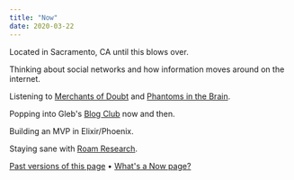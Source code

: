 ```yaml
---
title: "Now"
date: 2020-03-22
---
```


Located in Sacramento, CA until this blows over.

Thinking about social networks and how information moves around on the internet.

Listening to [Merchants of Doubt](https://en.wikipedia.org/wiki/Merchants_of_Doubt) and [Phantoms in the Brain](https://en.wikipedia.org/wiki/Phantoms_in_the_Brain).

Popping into Gleb's [Blog Club](https://posobin.com/blogclub/) now and then.

Building an MVP in Elixir/Phoenix.

Staying sane with [Roam Research](https://roamresearch.com).

[Past versions of this page](https://github.com/jborichevskiy/up-and-to-the-right/commits/master/content/now.md) • [What's a Now page?](https://nownownow.com/about)